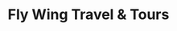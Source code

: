 ---
title: "Fly Wing Travel & Tours"
url: /karachi/fly-wing-travel-and-tours/
shop: travel agency
---